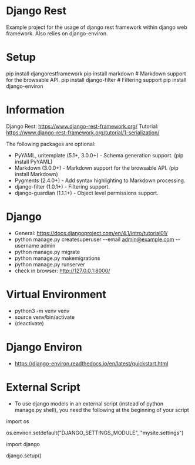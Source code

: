 # Django Rest

Example project for the usage of django rest framework within django web framework. Also relies on django-environ.

# Setup

pip install djangorestframework
pip install markdown       # Markdown support for the browsable API.
pip install django-filter  # Filtering support
pip install django-environ

# Information

Django Rest: https://www.django-rest-framework.org/
Tutorial: https://www.django-rest-framework.org/tutorial/1-serialization/

The following packages are optional:

- PyYAML, uritemplate (5.1+, 3.0.0+) - Schema generation support. (pip install PyYAML)
- Markdown (3.0.0+) - Markdown support for the browsable API. (pip install Markdown)
- Pygments (2.4.0+) - Add syntax highlighting to Markdown processing.
- django-filter (1.0.1+) - Filtering support.
- django-guardian (1.1.1+) - Object level permissions support.

# Django

- General: https://docs.djangoproject.com/en/4.1/intro/tutorial01/
- python manage.py createsuperuser --email admin@example.com --username admin
- python manage.py migrate
- python manage.py makemigrations
- python manage.py runserver
- check in browser: http://127.0.0.1:8000/

# Virtual Environment
- python3 -m venv venv
- source venv/bin/activate
- (deactivate)

# Django Environ
- https://django-environ.readthedocs.io/en/latest/quickstart.html

# External Script
- To use django models in an external script (instead of python manage.py shell), you need the following at the beginning of your script

import os

os.environ.setdefault("DJANGO_SETTINGS_MODULE", "mysite.settings")

import django

django.setup()

